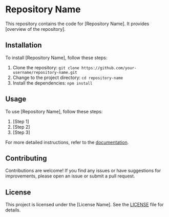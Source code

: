 # Repository Name

This repository contains the code for [Repository Name]. It provides [overview of the repository].

## Installation

To install [Repository Name], follow these steps:

1. Clone the repository: `git clone https://github.com/your-username/repository-name.git`
2. Change to the project directory: `cd repository-name`
3. Install the dependencies: `npm install`

## Usage

To use [Repository Name], follow these steps:

1. [Step 1]
2. [Step 2]
3. [Step 3]

For more detailed instructions, refer to the [documentation](link-to-documentation).

## Contributing

Contributions are welcome! If you find any issues or have suggestions for improvements, please open an issue or submit a pull request.

## License

This project is licensed under the [License Name]. See the [LICENSE](LICENSE) file for details.